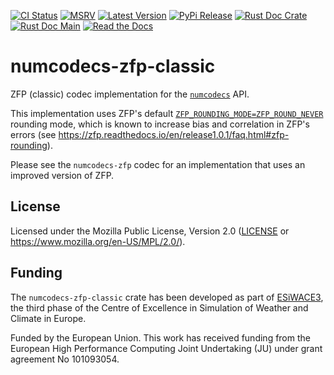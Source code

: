 [![CI Status]][workflow] [![MSRV]][repo] [![Latest Version]][crates.io] [![PyPi Release]][pypi] [![Rust Doc Crate]][docs.rs] [![Rust Doc Main]][docs] [![Read the Docs]][rtdocs]

[CI Status]: https://img.shields.io/github/actions/workflow/status/juntyr/numcodecs-rs/ci.yml?branch=main
[workflow]: https://github.com/juntyr/numcodecs-rs/actions/workflows/ci.yml?query=branch%3Amain

[MSRV]: https://img.shields.io/badge/MSRV-1.82.0-blue
[repo]: https://github.com/juntyr/numcodecs-rs

[Latest Version]: https://img.shields.io/crates/v/numcodecs-zfp-classic
[crates.io]: https://crates.io/crates/numcodecs-zfp-classic

[PyPi Release]: https://img.shields.io/pypi/v/numcodecs-wasm-zfp-classic.svg
[pypi]: https://pypi.python.org/pypi/numcodecs-wasm-zfp-classic

[Rust Doc Crate]: https://img.shields.io/docsrs/numcodecs-zfp-classic
[docs.rs]: https://docs.rs/numcodecs-zfp-classic/

[Rust Doc Main]: https://img.shields.io/badge/docs-main-blue
[docs]: https://juntyr.github.io/numcodecs-rs/numcodecs_zfp_classic

[Read the Docs]: https://img.shields.io/readthedocs/numcodecs-wasm?label=readthedocs
[rtdocs]: https://numcodecs-wasm.readthedocs.io/en/stable/api/numcodecs_wasm_zfp_classic/

# numcodecs-zfp-classic

ZFP (classic) codec implementation for the [`numcodecs`] API.

This implementation uses ZFP's default [`ZFP_ROUNDING_MODE=ZFP_ROUND_NEVER`](https://zfp.readthedocs.io/en/release1.0.1/installation.html#c.ZFP_ROUNDING_MODE) rounding mode, which is known to increase bias and correlation in ZFP's errors (see <https://zfp.readthedocs.io/en/release1.0.1/faq.html#zfp-rounding>).

Please see the `numcodecs-zfp` codec for an implementation that uses an improved version of ZFP.

[`numcodecs`]: https://docs.rs/numcodecs/0.2/numcodecs/

## License

Licensed under the Mozilla Public License, Version 2.0 ([LICENSE](LICENSE) or https://www.mozilla.org/en-US/MPL/2.0/).

## Funding

The `numcodecs-zfp-classic` crate has been developed as part of [ESiWACE3](https://www.esiwace.eu), the third phase of the Centre of Excellence in Simulation of Weather and Climate in Europe.

Funded by the European Union. This work has received funding from the European High Performance Computing Joint Undertaking (JU) under grant agreement No 101093054.
